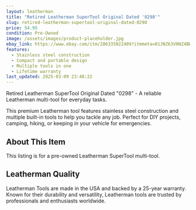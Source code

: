 ```yaml
---
layout: leatherman
title: "Retired Leatherman SuperTool Original Dated '0298'"
slug: retired-leatherman-supertool-original-dated-0298
price: 54.95
condition: Pre-Owned
image: /assets/images/product-placeholder.jpg
ebay_link: https://www.ebay.com/itm/286335022409?itmmeta=01JNZ63V0NZ4BWZE2P0HC0PKXN&hash=item42aae5b549:g:08sAAOSwlOlnsjuS&itmprp=enc%3AAQAKAAAAwFkggFvd1GGDu0w3yXCmi1cKQI7zFKvKMuhpDveJ6aQZgCKgpUOO%2BONwOk619wVeJQ3cVHZue5VNARXKSFjwOqXf6zq2Xv7Ej%2FwB09Ccb%2Bl3P1odU2SsdYUUkxhs8YAQ6fJ5pObrfRrslXy3HZM8I5IJBr9goCFchSge%2FOCNY6zOQoqE7UZMv82k%2FJrnyWfvRWT9RSZ1RVaE9MYl6BSaeLhPBek4HrUeEluvI9LK27Rk92G3DWd5jK1Ppxf%2F%2BEhf7Q%3D%3D%7Ctkp%3ABk9SR7awj-avZQ
features:
  - Stainless steel construction
  - Compact and portable design
  - Multiple tools in one
  - Lifetime warranty
last_updated: 2025-03-09 23:48:22
---
```


Retired Leatherman SuperTool Original Dated "0298" - A reliable Leatherman multi-tool for everyday tasks.

This premium Leatherman tool features stainless steel construction and multiple built-in tools to help you tackle any job. Perfect for DIY projects, camping, hiking, or keeping in your vehicle for emergencies.

## About This Item

This listing is for a pre-owned Leatherman SuperTool multi-tool.

## Leatherman Quality

Leatherman Tools are made in the USA and backed by a 25-year warranty. Known for their durability and versatility, Leatherman tools are trusted by professionals and enthusiasts worldwide.

